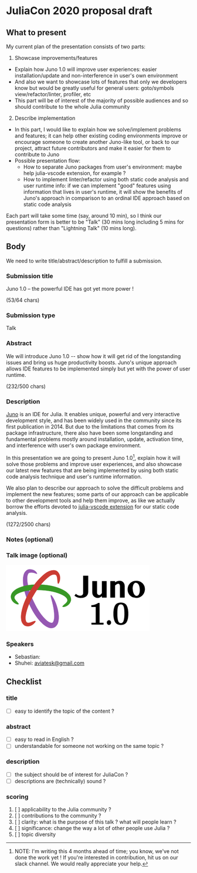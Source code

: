 # JuliaCon 2020 proposal draft

## What to present

My current plan of the presentation consists of two parts:

1. Showcase improvements/features
- Explain how Juno 1.0 will improve user experiences: easier installation/update and non-interference in user's own environment
- And also we want to showcase lots of features that only we developers know but would be greatly useful for general users: goto/symbols view/refactor/linter, profiler, etc
- This part will be of interest of the majority of possible audiences and so should contribute to the whole Julia community

2. Describe implementation
- In this part, I would like to explain how we solve/implement problems and features; it can help other existing coding environments improve or encourage someone to create another Juno-like tool, or back to our project, attract future contributors and make it easier for them to contribute to Juno
- Possible presentation flow:
  * How to separate Juno packages from user's environment: maybe help julia-vscode extension, for example ?
  * How to implement linter/refactor using both static code analysis and user runtime info: if we can implement "good" features using information that lives in user's runtime, it will show the benefits of Juno's approach in comparison to an ordinal IDE approach based on static code analysis 

Each part will take some time (say, around 10 min), so I think our presentation form is better to be "Talk" (30 mins long including 5 mins for questions) rather than "Lightning Talk" (10 mins long).

## Body

We need to write title/abstract/description to fulfill a submission.

### Submission title

Juno 1.0 – the powerful IDE has got yet more power !

(53/64 chars)

### Submission type

Talk

### Abstract

We will introduce Juno 1.0 -- show how it will get rid of the longstanding issues and bring us huge productivity boosts. 
Juno's unique approach allows IDE features to be implemented simply but yet with the power of user runtime.

(232/500 chars)

### Description

[Juno](https://junolab.org/) is an IDE for Julia.
It enables unique, powerful and very interactive development style, and has been widely used in the community since its first publication in 2014.
But due to the limitations that comes from its package infrastructure, there also have been some longstanding and fundamental problems mostly around installation, update, activation time, and interference with user's own package environment.

In this presentation we are going to present Juno 1.0[^not-yet!], explain how it will solve those problems and improve user experiences, and also showcase our latest new features that are being implemented by using both static code analysis technique and user's runtime information.

We also plan to describe our approach to solve the difficult problems and implement the new features; some parts of our approach can be applicable to other development tools and help them improve, as like we actually borrow the efforts devoted to [julia-vscode extension](https://www.julia-vscode.org/) for our static code analysis.

[^not-yet!]: NOTE: I'm writing this 4 months ahead of time; you know, we've not done the work yet ! If you're interested in contribution, hit us on our slack channel. We would really appreciate your help.

(1272/2500 chars)

### Notes (optional)

### Talk image (optional)

![](juno1.0-logo.png)

### Speakers

- Sebastian:
- Shuhei: aviatesk@gmail.com

## Checklist

### title

- [ ] easy to identify the topic of the content ?

### abstract

- [ ] easy to read in English ?
- [ ] understandable for someone not working on the same topic ?

### description

- [ ] the subject should be of interest for JuliaCon ?
- [ ] descriptions are (technically) sound ?

### scoring

1. [ ] applicability to the Julia community ?
2. [ ] contributions to the community ?
3. [ ] clarity: what is the purpose of this talk ? what will people learn ?
4. [ ] significance: change the way a lot of other people use Julia ?
5. [ ] topic diversity
